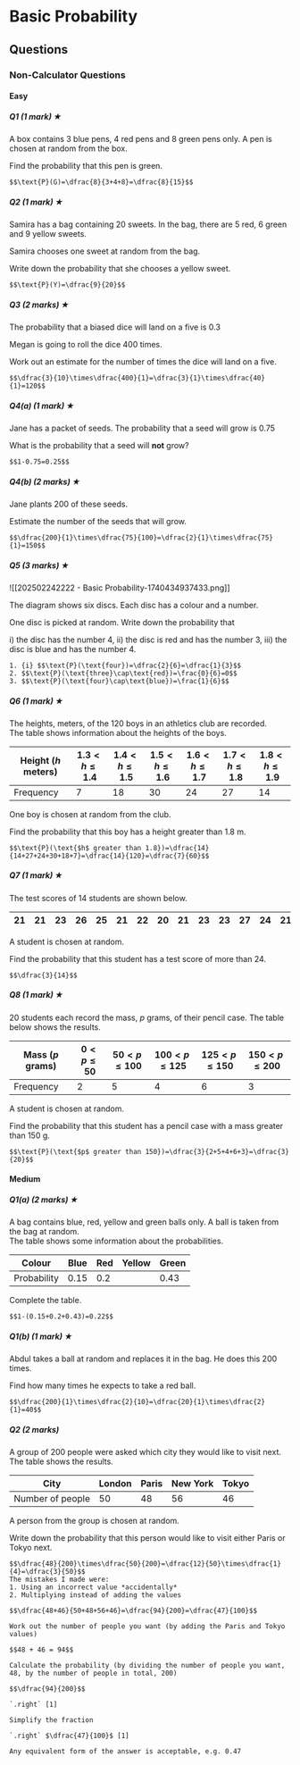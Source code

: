 # Basic Probability
## Questions
### Non-Calculator Questions
#### Easy
##### Q1 _(1 mark)_ **★**
A box contains 3 blue pens, 4 red pens and 8 green pens only. A pen is chosen at random from the box.

Find the probability that this pen is green.
```ad-correct
$$\text{P}(G)=\dfrac{8}{3+4+8}=\dfrac{8}{15}$$
```
##### Q2 _(1 mark)_ **★**
Samira has a bag containing 20 sweets. In the bag, there are 5 red, 6 green and 9 yellow sweets.

Samira chooses one sweet at random from the bag.

Write down the probability that she chooses a yellow sweet.
```ad-correct
$$\text{P}(Y)=\dfrac{9}{20}$$
```
##### Q3 _(2 marks)_ **★**
The probability that a biased dice will land on a five is 0.3

Megan is going to roll the dice 400 times.

Work out an estimate for the number of times the dice will land on a five.
```ad-correct
$$\dfrac{3}{10}\times\dfrac{400}{1}=\dfrac{3}{1}\times\dfrac{40}{1}=120$$
```
##### Q4(a) _(1 mark)_ **★**
Jane has a packet of seeds. The probability that a seed will grow is 0.75

What is the probability that a seed will **not** grow?
```ad-correct
$$1-0.75=0.25$$
```
##### Q4(b) _(2 marks)_ **★**
Jane plants 200 of these seeds.

Estimate the number of the seeds that will grow.
```ad-correct
$$\dfrac{200}{1}\times\dfrac{75}{100}=\dfrac{2}{1}\times\dfrac{75}{1}=150$$
```
##### Q5 _(3 marks)_ **★**
![[202502242222 - Basic Probability-1740434937433.png]]

The diagram shows six discs. Each disc has a colour and a number.

One disc is picked at random. Write down the probability that

i) the disc has the number 4,
ii) the disc is red and has the number 3,
iii) the disc is blue and has the number 4.
```ad-correct
1. {i} $$\text{P}(\text{four})=\dfrac{2}{6}=\dfrac{1}{3}$$
2. $$\text{P}(\text{three}\cap\text{red})=\frac{0}{6}=0$$
3. $$\text{P}(\text{four}\cap\text{blue})=\frac{1}{6}$$
```
##### Q6 _(1 mark)_ **★**
The heights, meters, of the 120 boys in an athletics club are recorded.  
The table shows information about the heights of the boys.

| Height ($h\text{ meters}$) | $1.3\lt h\le1.4$ | $1.4\lt h\le1.5$ | $1.5\lt h\le1.6$ | $1.6\lt h\le1.7$ | $1.7\lt h\le1.8$ | $1.8\lt h\le1.9$ |
|-----------|---|----|----|----|----|----|
| Frequency | 7 | 18 | 30 | 24 | 27 | 14 |

One boy is chosen at random from the club.

Find the probability that this boy has a height greater than 1.8 m.
```ad-correct
$$\text{P}(\text{$h$ greater than 1.8})=\dfrac{14}{14+27+24+30+18+7}=\dfrac{14}{120}=\dfrac{7}{60}$$
```
##### Q7 _(1 mark)_  **★**
The test scores of 14 students are shown below.

| 21  | 21  | 23  | 26  | 25  | 21  | 22  | 20  | 21  | 23  | 23  | 27  | 24  | 21  |
| --- | --- | --- | --- | --- | --- | --- | --- | --- | --- | --- | --- | --- | --- |

A student is chosen at random.  

Find the probability that this student has a test score of more than 24.
```ad-correct
$$\dfrac{3}{14}$$
```
##### Q8 _(1 mark)_ **★**
20 students each record the mass, $p$ grams, of their pencil case. The table below shows the results.

| Mass ($p$ grams) | $0\lt p\le50$ | $50\lt p\le100$ | $100\lt p\le125$ | $125\lt p\le150$ | $150\lt p\le200$ |
| ---------------- | ------------- | --------------- | ---------------- | ---------------- | ---------------- |
| Frequency        | 2             | 5               | 4                | 6                | 3                |

A student is chosen at random.  

Find the probability that this student has a pencil case with a mass greater than 150 g.
```ad-correct
$$\text{P}(\text{$p$ greater than 150})=\dfrac{3}{2+5+4+6+3}=\dfrac{3}{20}$$
```
#### Medium
##### Q1(a) _(2 marks)_ **★**
A bag contains blue, red, yellow and green balls only. A ball is taken from the bag at random.  
The table shows some information about the probabilities.

| Colour      | Blue | Red | Yellow | Green |
| ----------- | ---- | --- | ------ | ----- |
| Probability | 0.15 | 0.2 |        | 0.43  |

Complete the table.
```ad-correct
$$1-(0.15+0.2+0.43)=0.22$$
```
##### Q1(b) _(1 mark)_ **★**
Abdul takes a ball at random and replaces it in the bag. He does this 200 times.

Find how many times he expects to take a red ball.
```ad-correct
$$\dfrac{200}{1}\times\dfrac{2}{10}=\dfrac{20}{1}\times\dfrac{2}{1}=40$$
```
##### Q2 _(2 marks)_
A group of 200 people were asked which city they would like to visit next. The table shows the results.

| City             | London | Paris | New York | Tokyo |
| ---------------- | ------ | ----- | -------- | ----- |
| Number of people | 50     | 48    | 56       | 46    |

A person from the group is chosen at random.  

Write down the probability that this person would like to visit either Paris or Tokyo next.
```ad-wrong
$$\dfrac{48}{200}\times\dfrac{50}{200}=\dfrac{12}{50}\times\dfrac{1}{4}=\dfrac{3}{50}$$
The mistakes I made were:
1. Using an incorrect value *accidentally*
2. Multiplying instead of adding the values
```
```ad-correct
$$\dfrac{48+46}{50+48+56+46}=\dfrac{94}{200}=\dfrac{47}{100}$$
```
```ad-mark
Work out the number of people you want (by adding the Paris and Tokyo values)

$$48 + 46 = 94$$

Calculate the probability (by dividing the number of people you want, 48, by the number of people in total, 200)

$$\dfrac{94}{200}$$

`.right` [1]

Simplify the fraction

`.right` $\dfrac{47}{100}$ [1]

Any equivalent form of the answer is acceptable, e.g. 0.47
```